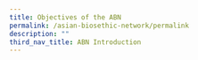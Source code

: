 ```yaml
---
title: Objectives of the ABN
permalink: /asian-biosethic-network/permalink
description: ""
third_nav_title: ABN Introduction
---
```



